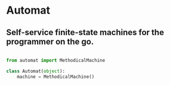 # Automat #

## Self-service finite-state machines for the programmer on the go. ##

```python

from automat import MethodicalMachine

class Automat(object):
    machine = MethodicalMachine()
```
